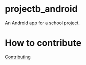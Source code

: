 # projectb_android
An Android app for a school project. 

# How to contribute
[Contributing](./CONTRIBUTING.md)    
